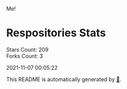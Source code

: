 Me!

# Respositories Stats
Stars Count: 209  
Forks Count: 3

2021-11-07 00:05:22  

This README is automatically generated by [🐰](https://github.com/rnitta/rnitta).
